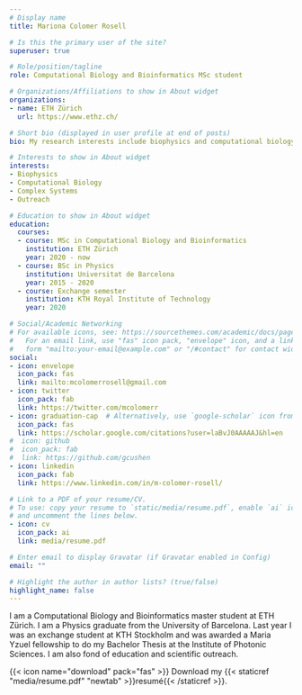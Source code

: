 ```yaml
---
# Display name
title: Mariona Colomer Rosell

# Is this the primary user of the site?
superuser: true

# Role/position/tagline
role: Computational Biology and Bioinformatics MSc student

# Organizations/Affiliations to show in About widget
organizations:
- name: ETH Zürich
  url: https://www.ethz.ch/

# Short bio (displayed in user profile at end of posts)
bio: My research interests include biophysics and computational biology.

# Interests to show in About widget
interests:
- Biophysics
- Computational Biology
- Complex Systems
- Outreach

# Education to show in About widget
education:
  courses:
  - course: MSc in Computational Biology and Bioinformatics
    institution: ETH Zürich
    year: 2020 - now
  - course: BSc in Physics
    institution: Universitat de Barcelona
    year: 2015 - 2020
  - course: Exchange semester
    institution: KTH Royal Institute of Technology
    year: 2020

# Social/Academic Networking
# For available icons, see: https://sourcethemes.com/academic/docs/page-builder/#icons
#   For an email link, use "fas" icon pack, "envelope" icon, and a link in the
#   form "mailto:your-email@example.com" or "/#contact" for contact widget.
social:
- icon: envelope
  icon_pack: fas
  link: mailto:mcolomerrosell@gmail.com
- icon: twitter
  icon_pack: fab
  link: https://twitter.com/mcolomerr
- icon: graduation-cap  # Alternatively, use `google-scholar` icon from `ai` icon pack
  icon_pack: fas
  link: https://scholar.google.com/citations?user=laBvJ0AAAAAJ&hl=en
#  icon: github
#  icon_pack: fab
#  link: https://github.com/gcushen
- icon: linkedin
  icon_pack: fab
  link: https://www.linkedin.com/in/m-colomer-rosell/

# Link to a PDF of your resume/CV.
# To use: copy your resume to `static/media/resume.pdf`, enable `ai` icons in `params.toml`, 
# and uncomment the lines below.
- icon: cv
  icon_pack: ai
  link: media/resume.pdf

# Enter email to display Gravatar (if Gravatar enabled in Config)
email: ""

# Highlight the author in author lists? (true/false)
highlight_name: false
---
```


I am a Computational Biology and Bioinformatics master student at ETH Zürich. I am a Physics graduate from the University of Barcelona. Last year I was an exchange student at KTH Stockholm and was awarded a Maria Yzuel fellowship to do my Bachelor Thesis at the Institute of Photonic Sciences. I am also fond of education and scientific outreach. 

{{< icon name="download" pack="fas" >}} Download my {{< staticref "media/resume.pdf" "newtab" >}}resumé{{< /staticref >}}.
